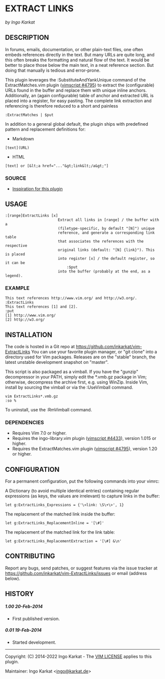 EXTRACT LINKS
===============================================================================
_by Ingo Karkat_

DESCRIPTION
------------------------------------------------------------------------------

In forums, emails, documentation, or other plain-text files, one often embeds
references directly in the text. But many URLs are quite long, and this often
breaks the formatting and natural flow of the text. It would be better to
place those below the main text, in a neat reference section. But doing that
manually is tedious and error-prone.

This plugin leverages the :SubstituteAndYankUnique command of the
ExtractMatches.vim plugin ([vimscript #4795](http://www.vim.org/scripts/script.php?script_id=4795)) to extract the (configurable)
URLs found in the buffer and replace them with unique inline anchors.
Additionally, an (again configurable) table of anchor and extracted URL is
placed into a register, for easy pasting. The complete link extraction and
referencing is therefore reduced to a short and painless

    :ExtractMatches | $put

In addition to a general global default, the plugin ships with predefined
pattern and replacement definitions for:
- Markdown
```
[text](URL)
```
- HTML
```
[text] or [&lt;a href="..."&gt;link&lt;/a&gt;"]
```

### SOURCE

- [Inspiration for this plugin](http://superuser.com/questions/717946/links-to-references-in-mutt-or-vim)

USAGE
------------------------------------------------------------------------------

    :[range]ExtractLinks [x]
                            Extract all links in [range] / the buffer with a
                            (filetype-specific, by default "[N]") unique
                            reference, and generate a corresponding link table
                            that associates the references with the respective
                            original links (default: "[N] {link}"). This is placed
                            into register [x] / the default register, so it can be
                                :$put
                            into the buffer (probably at the end, as a legend).

### EXAMPLE

    This text references http://www.vim.org/ and http://w3.org/.
    :ExtractLinks
    This text references [1] and [2].
    :put
    [1] http://www.vim.org/
    [2] http://w3.org/

INSTALLATION
------------------------------------------------------------------------------

The code is hosted in a Git repo at
    https://github.com/inkarkat/vim-ExtractLinks
You can use your favorite plugin manager, or "git clone" into a directory used
for Vim packages. Releases are on the "stable" branch, the latest unstable
development snapshot on "master".

This script is also packaged as a vimball. If you have the "gunzip"
decompressor in your PATH, simply edit the \*.vmb.gz package in Vim; otherwise,
decompress the archive first, e.g. using WinZip. Inside Vim, install by
sourcing the vimball or via the :UseVimball command.

    vim ExtractLinks*.vmb.gz
    :so %

To uninstall, use the :RmVimball command.

### DEPENDENCIES

- Requires Vim 7.0 or higher.
- Requires the ingo-library.vim plugin ([vimscript #4433](http://www.vim.org/scripts/script.php?script_id=4433)), version 1.015 or
  higher.
- Requires the ExtractMatches.vim plugin ([vimscript #4795](http://www.vim.org/scripts/script.php?script_id=4795)), version 1.20 or
  higher.

CONFIGURATION
------------------------------------------------------------------------------

For a permanent configuration, put the following commands into your vimrc:

A Dictionary (to avoid multiple identical entries) containing regular
expressions (as keys, the values are irrelevant) to capture links in the
buffer:

    let g:ExtractLinks_Expressions = {'\<link: \S\+\>', 1}

The replacement of the matched link inside the buffer:

    let g:ExtractLinks_ReplacementInline = '[\#]'

The replacement of the matched link for the link table:

    let g:ExtractLinks_ReplacementExtraction = '[\#] &\n'

CONTRIBUTING
------------------------------------------------------------------------------

Report any bugs, send patches, or suggest features via the issue tracker at
https://github.com/inkarkat/vim-ExtractLinks/issues or email (address below).

HISTORY
------------------------------------------------------------------------------

##### 1.00    20-Feb-2014
- First published version.

##### 0.01    19-Feb-2014
- Started development.

------------------------------------------------------------------------------
Copyright: (C) 2014-2022 Ingo Karkat -
The [VIM LICENSE](http://vimdoc.sourceforge.net/htmldoc/uganda.html#license) applies to this plugin.

Maintainer:     Ingo Karkat &lt;ingo@karkat.de&gt;
